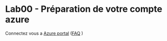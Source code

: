 # Lab00 - Préparation de votre compte azure
Connectez vous a [Azure portal](https://portal.azure.com/#blade/Microsoft_Azure_Education/EducationMenuBlade/overview)
([FAQ](https://docs.microsoft.com/fr-fr/azure/education-hub/azure-dev-tools-teaching/program-faq#azure-for-students) )
